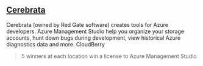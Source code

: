 ##  [Cerebrata](http://www.cerebrata.com/)

Cerebrata (owned by Red Gate software) creates tools for Azure developers.  Azure Management Studio help you organize your storage accounts, hunt down bugs during development, view historical Azure diagnostics data and more. 
CloudBerry

> 5 winners at each location win a license to Azure Management Studio
